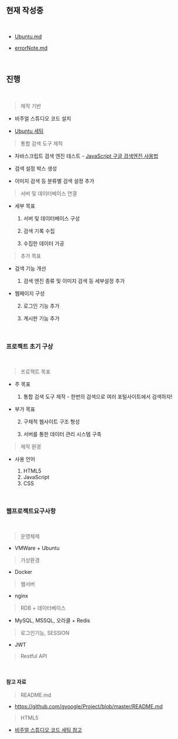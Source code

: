 ## 현재 작성중

<br>

 - [Ubuntu.md](https://github.com/Kdyn08/Public/edit/main/Ubuntu.md)
 
 - [errorNote.md](https://github.com/Kdyn08/Public/new/main)

<br>

## 진행 

<br>

> 제작 기반

   - 비주얼 스튜디오 코드 설치
    
   - [Ubuntu 세팅](https://github.com/Kdyn08/Public/edit/main/Ubuntu.md)

> 통합 검색 도구 제작
  
   - 자바스크립트 검색 엔진 테스트  - [JavaScript 구글 검색엔진 사용법](https://homnay.tistory.com/56)
    
   - 검색 설정 박스 생성
    
   - 이미지 검색 등 분류별 검색 설정 추가

> 서버 및 데이터베이스 연결

  - 세부 목표

    1. 서버 및 데이터베이스 구성
    
    2. 검색 기록 수집
    
    3. 수집한 데이터 가공

> 추가 목표

  - 검색 기능 개선

    1. 검색 엔진 종류 및 이미지 검색 등 세부설정 추가

  - 웹페이지 구성

    2. 로그인 기능 추가
    
    3. 계시판 기능 추가

<br>

### 프로젝트 초기 구상

<br>

> 프로젝트 목표
 
  - 주 목표

    1. 통합 검색 도구 제작 - 한번의 검색으로 여러 포털사이트에서 검색하자!
    
  - 부가 목표
    
    2. 구체적 웹사이트 구조 형성
   
    3. 서버를 통한 데이터 관리 시스템 구축

> 제작 환경

  - 사용 언어
    
    1. HTML5
    2. JavaScript
    3. CSS
    
<br>

### 웹프로젝트요구사항

<br>

> 운영체제
 
 - VMWare + Ubuntu

> 가상환경

 - Docker

> 웹서버

 - nginx

> RDB + 데이터베이스

 - MySQL, MSSQL, 오라클 + Redis

> 로그인기능, SESSION

 - JWT

> Restful API

<br>

#### 참고 자료

> README.md

  - https://github.com/gyoogle/Project/blob/master/README.md

> HTML5

  - [비주얼 스튜디오 코드 세팅 참고](https://digiconfactory.tistory.com/entry/HTML5-%EA%B8%B0%EC%B4%88-%EB%B9%84%EC%A3%BC%EC%96%BC-%EC%8A%A4%ED%8A%9C%EB%94%94%EC%98%A4-%EC%BD%94%EB%93%9C-%EC%84%A4%EC%B9%98%EC%99%80-%EC%B4%88%EA%B8%B0%EC%84%A4%EC%A0%95-%ED%85%8C%EB%A7%88-%EC%8B%A4%ED%96%89-%ED%85%8C%EC%8A%A4%ED%8A%B8)


   
